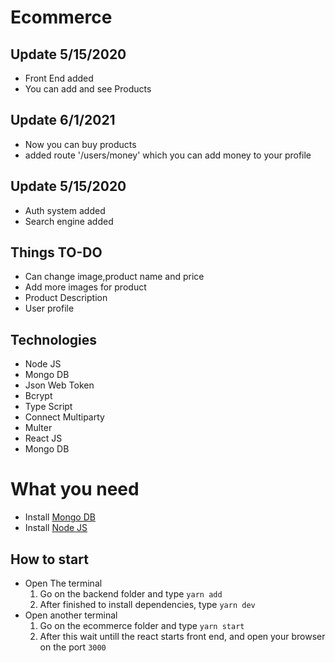 # Ecommerce
## Update 5/15/2020
* Front End added
* You can add and see Products

## Update 6/1/2021
* Now you can buy products
* added route '/users/money' which you can add money to your profile

## Update 5/15/2020
* Auth system added
* Search engine added

## Things TO-DO
* Can change image,product name and price
* Add more images for product
* Product Description
* User profile

## Technologies
* Node JS
* Mongo DB
* Json Web Token
* Bcrypt
* Type Script
* Connect Multiparty
* Multer
* React JS
* Mongo DB

# What you need
* Install [Mongo DB](http://mongodb.com)
* Install [Node JS](https://nodejs.org)

## How to start
* Open The terminal
  1. Go on the backend folder and type  `yarn add`
  2. After finished to install dependencies, type `yarn dev`
* Open another terminal
  1. Go on the ecommerce folder and type `yarn start`
  2. After this wait untill the react starts front end, and open your browser on the port `3000`
